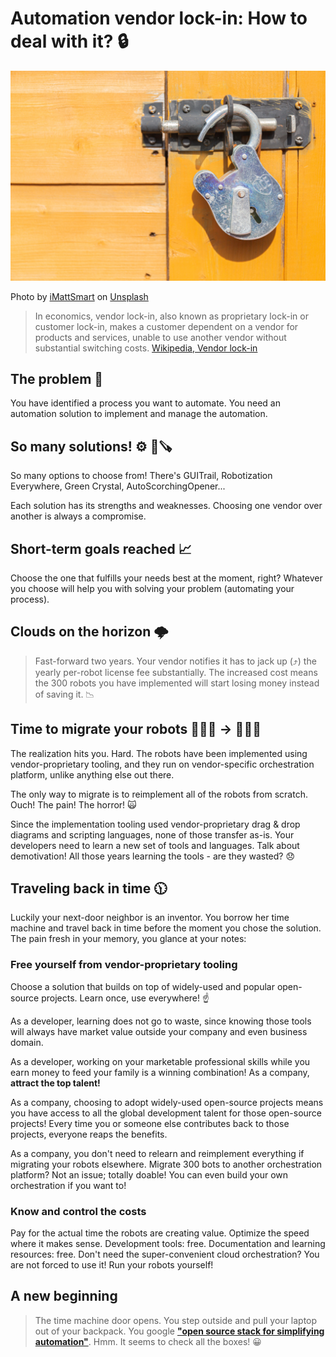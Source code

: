 # Automation vendor lock-in: How to deal with it? 🔒

![Lock](lock.jpg)

<span>Photo by <a href="https://unsplash.com/@imattsmart?utm_source=unsplash&amp;utm_medium=referral&amp;utm_content=creditCopyText">iMattSmart</a> on <a href="https://unsplash.com/s/photos/lock?utm_source=unsplash&amp;utm_medium=referral&amp;utm_content=creditCopyText">Unsplash</a></span>

> In economics, vendor lock-in, also known as proprietary lock-in or customer lock-in, makes a customer dependent on a vendor for products and services, unable to use another vendor without substantial switching costs. [Wikipedia, Vendor lock-in](https://en.wikipedia.org/wiki/Vendor_lock-in)

## The problem 🤔

You have identified a process you want to automate. You need an automation solution to implement and manage the automation.

## So many solutions! ⚙️ 🔨🪚

So many options to choose from! There's GUITrail, Robotization Everywhere, Green Crystal, AutoScorchingOpener...

Each solution has its strengths and weaknesses. Choosing one vendor over another is always a compromise.

## Short-term goals reached 📈

Choose the one that fulfills your needs best at the moment, right? Whatever you choose will help you with solving your problem (automating your process).

## Clouds on the horizon 🌩

> Fast-forward two years. Your vendor notifies it has to jack up (⤴️) the yearly per-robot license fee substantially. The increased cost means the 300 robots you have implemented will start losing money instead of saving it. 📉

## Time to migrate your robots 🤖🤖🤖 → 🤖🤖🤖

The realization hits you. Hard. The robots have been implemented using vendor-proprietary tooling, and they run on vendor-specific orchestration platform, unlike anything else out there.

The only way to migrate is to reimplement all of the robots from scratch. Ouch! The pain! The horror! 🙀

Since the implementation tooling used vendor-proprietary drag & drop diagrams and scripting languages, none of those transfer as-is. Your developers need to learn a new set of tools and languages. Talk about demotivation! All those years learning the tools - are they wasted? 😞

## Traveling back in time 🕦

Luckily your next-door neighbor is an inventor. You borrow her time machine and travel back in time before the moment you chose the solution. The pain fresh in your memory, you glance at your notes:

### Free yourself from vendor-proprietary tooling

Choose a solution that builds on top of widely-used and popular open-source projects. Learn once, use everywhere! ☝️

As a developer, learning does not go to waste, since knowing those tools will always have market value outside your company and even business domain.

As a developer, working on your marketable professional skills while you earn money to feed your family is a winning combination! As a company, **attract the top talent!**

As a company, choosing to adopt widely-used open-source projects means you have access to all the global development talent for those open-source projects! Every time you or someone else contributes back to those projects, everyone reaps the benefits.

As a company, you don't need to relearn and reimplement everything if migrating your robots elsewhere. Migrate 300 bots to another orchestration platform? Not an issue; totally doable! You can even build your own orchestration if you want to!

### Know and control the costs

Pay for the actual time the robots are creating value. Optimize the speed where it makes sense. Development tools: free. Documentation and learning resources: free. Don't need the super-convenient cloud orchestration? You are not forced to use it! Run your robots yourself!

## A new beginning

> The time machine door opens. You step outside and pull your laptop out of your backpack. You google [**"open source stack for simplifying automation"**](https://robocorp.com/). Hmm. It seems to check all the boxes! 😀
